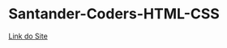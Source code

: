 # Santander-Coders-HTML-CSS
[Link do Site](https://deividsonomedio.github.io/Santander-Coders-HTML-CSS/)
